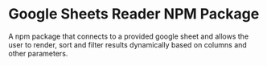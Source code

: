 # Google Sheets Reader NPM Package
A npm package that connects to a provided google sheet and allows the user to render, sort and filter results dynamically based on columns and other parameters.
